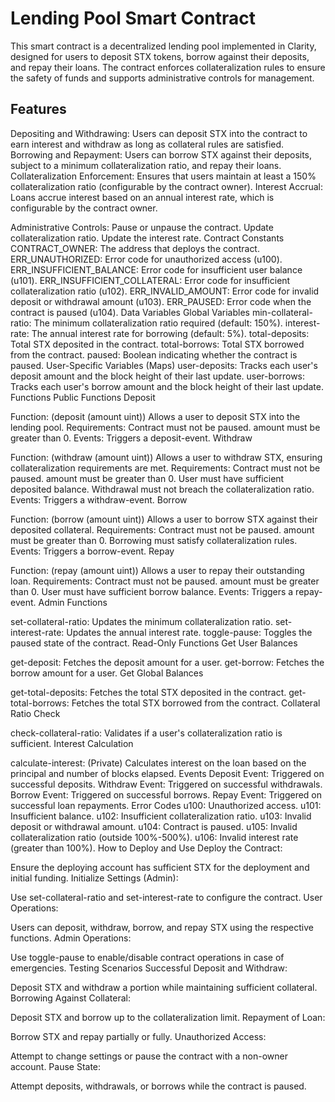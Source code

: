 # Lending Pool Smart Contract
This smart contract is a decentralized lending pool implemented in Clarity, designed for users to deposit STX tokens, borrow against their deposits, and repay their loans. The contract enforces collateralization rules to ensure the safety of funds and supports administrative controls for management.

## Features
Depositing and Withdrawing: Users can deposit STX into the contract to earn interest and withdraw as long as collateral rules are satisfied.
Borrowing and Repayment: Users can borrow STX against their deposits, subject to a minimum collateralization ratio, and repay their loans.
Collateralization Enforcement: Ensures that users maintain at least a 150% collateralization ratio (configurable by the contract owner).
Interest Accrual: Loans accrue interest based on an annual interest rate, which is configurable by the contract owner.

Administrative Controls:
Pause or unpause the contract.
Update collateralization ratio.
Update the interest rate.
Contract Constants
CONTRACT_OWNER: The address that deploys the contract.
ERR_UNAUTHORIZED: Error code for unauthorized access (u100).
ERR_INSUFFICIENT_BALANCE: Error code for insufficient user balance (u101).
ERR_INSUFFICIENT_COLLATERAL: Error code for insufficient collateralization ratio (u102).
ERR_INVALID_AMOUNT: Error code for invalid deposit or withdrawal amount (u103).
ERR_PAUSED: Error code when the contract is paused (u104).
Data Variables
Global Variables
min-collateral-ratio: The minimum collateralization ratio required (default: 150%).
interest-rate: The annual interest rate for borrowing (default: 5%).
total-deposits: Total STX deposited in the contract.
total-borrows: Total STX borrowed from the contract.
paused: Boolean indicating whether the contract is paused.
User-Specific Variables (Maps)
user-deposits: Tracks each user's deposit amount and the block height of their last update.
user-borrows: Tracks each user's borrow amount and the block height of their last update.
Functions
Public Functions
Deposit

Function: (deposit (amount uint))
Allows a user to deposit STX into the lending pool.
Requirements:
Contract must not be paused.
amount must be greater than 0.
Events: Triggers a deposit-event.
Withdraw

Function: (withdraw (amount uint))
Allows a user to withdraw STX, ensuring collateralization requirements are met.
Requirements:
Contract must not be paused.
amount must be greater than 0.
User must have sufficient deposited balance.
Withdrawal must not breach the collateralization ratio.
Events: Triggers a withdraw-event.
Borrow

Function: (borrow (amount uint))
Allows a user to borrow STX against their deposited collateral.
Requirements:
Contract must not be paused.
amount must be greater than 0.
Borrowing must satisfy collateralization rules.
Events: Triggers a borrow-event.
Repay

Function: (repay (amount uint))
Allows a user to repay their outstanding loan.
Requirements:
Contract must not be paused.
amount must be greater than 0.
User must have sufficient borrow balance.
Events: Triggers a repay-event.
Admin Functions

set-collateral-ratio: Updates the minimum collateralization ratio.
set-interest-rate: Updates the annual interest rate.
toggle-pause: Toggles the paused state of the contract.
Read-Only Functions
Get User Balances

get-deposit: Fetches the deposit amount for a user.
get-borrow: Fetches the borrow amount for a user.
Get Global Balances

get-total-deposits: Fetches the total STX deposited in the contract.
get-total-borrows: Fetches the total STX borrowed from the contract.
Collateral Ratio Check

check-collateral-ratio: Validates if a user's collateralization ratio is sufficient.
Interest Calculation

calculate-interest: (Private) Calculates interest on the loan based on the principal and number of blocks elapsed.
Events
Deposit Event: Triggered on successful deposits.
Withdraw Event: Triggered on successful withdrawals.
Borrow Event: Triggered on successful borrows.
Repay Event: Triggered on successful loan repayments.
Error Codes
u100: Unauthorized access.
u101: Insufficient balance.
u102: Insufficient collateralization ratio.
u103: Invalid deposit or withdrawal amount.
u104: Contract is paused.
u105: Invalid collateralization ratio (outside 100%-500%).
u106: Invalid interest rate (greater than 100%).
How to Deploy and Use
Deploy the Contract:

Ensure the deploying account has sufficient STX for the deployment and initial funding.
Initialize Settings (Admin):

Use set-collateral-ratio and set-interest-rate to configure the contract.
User Operations:

Users can deposit, withdraw, borrow, and repay STX using the respective functions.
Admin Operations:

Use toggle-pause to enable/disable contract operations in case of emergencies.
Testing Scenarios
Successful Deposit and Withdraw:

Deposit STX and withdraw a portion while maintaining sufficient collateral.
Borrowing Against Collateral:

Deposit STX and borrow up to the collateralization limit.
Repayment of Loan:

Borrow STX and repay partially or fully.
Unauthorized Access:

Attempt to change settings or pause the contract with a non-owner account.
Pause State:

Attempt deposits, withdrawals, or borrows while the contract is paused.




